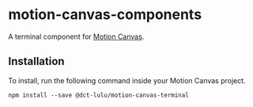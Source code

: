 # motion-canvas-components

A terminal component for [Motion Canvas](https://motion-canvas.github.io/).

## Installation

To install, run the following command inside your Motion Canvas project.
```
npm install --save @dct-lulu/motion-canvas-terminal
```
